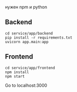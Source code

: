 нужен npm и python
## Backend
```shell
cd service/app/backend
pip install -r requirements.txt
uvicorn app.main:app
```
## Frontend
```shell
cd service/app/frontend
npm install
npm start

```
Go to localhost:3000
